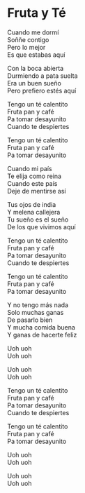 # Fruta y Té  

Cuando me dormí  
Soññe contigo  
Pero lo mejor  
Es que estabas aquí  

Con la boca abierta  
Durmiendo a pata suelta  
Era un buen sueño  
Pero prefiero estés aquí  

Tengo un té calentito  
Fruta pan y café  
Pa tomar desayunito  
Cuando te despiertes  

Tengo un té calentito  
Fruta pan y café  
Pa tomar desayunito  

Cuando mi país  
Te elija como reina  
Cuando este país  
Deje de mentirse así  

Tus ojos de india  
Y melena callejera  
Tu sueño es el sueño  
De los que vivimos aquí  

Tengo un té calentito  
Fruta pan y café  
Pa tomar desayunito  
Cuando te despiertes  

Tengo un té calentito  
Fruta pan y café  
Pa tomar desayunito  

Y no tengo más nada  
Solo muchas ganas  
De pasarlo bien  
Y mucha comida buena  
Y ganas de hacerte feliz  

Uoh uoh  
Uoh uoh  

Uoh uoh  
Uoh uoh  

Tengo un té calentito  
Fruta pan y café  
Pa tomar desayunito  
Cuando te despiertes  

Tengo un té calentito  
Fruta pan y café  
Pa tomar desayunito  

Uoh uoh  
Uoh uoh  

Uoh uoh  
Uoh uoh  
